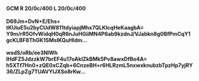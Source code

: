 #### GCM R 20/0c/400 L 20/0c/400
**D69Jm+DvN+E/Ehs+**<br/>**tKUiuE5u2byCUdW811tdyiapjMhx7QLKIcqHeKaagbA=**<br/>**Y9m/rR5OfvWidqH0qR6nJuHGiiMN4P6ab9kzdnJ/VJabkn8g0BfPmCqY1gcKLBF8ThGK1SMsIKQuHldm...**<br/><br/>
**wsdS/oRb/ee3NIWh**<br/>**lHdFZ5JdzzkW7brEF4u17oAklZkBMk5Pv8awxDfBo4A=**<br/>**h5XTf7Hn0+zQE0xCZqb+6CnzeBH+r6HLRzmL5nxwxknubzbTpzHp7yjRY36/ZLpZg7TUAVYlJXSo8rKw...**